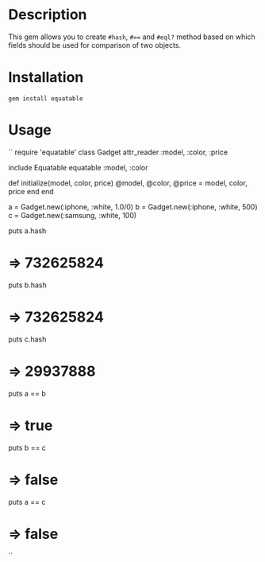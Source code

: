 # Description

This gem allows you to create `#hash`, `#==` and `#eql?` method based on which fields should be used for comparison of two objects.

# Installation

`gem install equatable`

# Usage

``
require 'equatable'
class Gadget
  attr_reader :model, :color, :price
  
  include Equatable
  equatable :model, :color  

  def initialize(model, color, price)
    @model, @color, @price = model, color, price
  end
end

a = Gadget.new(:iphone, :white, 1.0/0)
b = Gadget.new(:iphone, :white, 500)
c = Gadget.new(:samsung, :white, 100)

puts a.hash
# => 732625824
puts b.hash
# => 732625824
puts c.hash
# => 29937888

puts a == b
# => true
puts b == c
# => false
puts a == c
# => false
``
